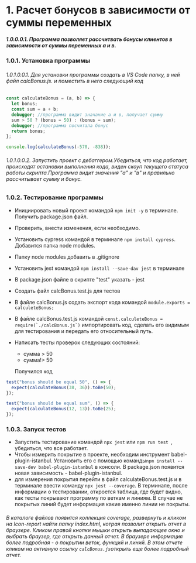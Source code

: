 # 1. Расчет бонусов в зависимости от суммы переменных
##### 1.0.0.0.1. Программа позволяет рассчитвать бонусы клиентов в зависимости от суммы переменных а и в.
### 1.0.1. Установка программы
###### 1.0.1.0.0.1. Для установки программы создать в VS Code папку, в ней  файл calcBonus.js. и поместить в него следующий код
```javascript
const calculateBonus = (a, b) => {
  let bonus;
  const sum = a + b;
  debugger; //программа видит значание а и в, получает сумму
  sum > 50 ? (bonus = 50) : (bonus = sum);
  debugger; //программа посчитала бонуc
  return bonus;
};

console.log(calculateBonus(-570, -838));
```
###### 1.0.1.0.0.2. Запустить проект с дебаггером.Убедиться, что код работает, происходят остановки выполнения кода, виден скоуп текущего статуса работы скрипта.Программа видит значения "а" и "в" и правильно рассчитывает сумму и бонус.
### 1.0.2. Тестирование программы
- Инициировать новый проект командой ```npm init -у``` в терминале. Получить package.json файл. 
- Проверить, внести изменения, если необходимо.
- Установить cypress командой в терминале ```npm install cypress```. Добавится папка node modules. 
- Папку node modules добавить в .gitignore
- Установить jest командой ```npm install --save-dav jest``` в терминале
- В package.json файле в скрипте "test" указать - jest
- Создать файл calcBonus.test.js для тестов
- В файле calcBonus.js содать экспорт кода командой ```module.exports = calculeteBonus;```
- В файле calcBonus.test.js командой ```const.calculeteBonus = require(`./calcBonus.js`)``` импортировать код, сделать его видимым для тестирования и передать его относительный путь.
- Написать тесты проверок следующих состояний:
    - сумма > 50
    - сумма!> 50
    
    Получился код

```javascript
test("bonus should be equal 50", () => {
  expect(calculateBonus(38, 36)).toBe(50);
});

test("bonus should be equal sum", () => {
  expect(calculateBonus(12, 13)).toBe(25);
});

``` 
### 1.0.3. Запуск тестов
- Запустить тестирование командой ```npx jest``` или ```npm run test ```, убедиться, что все работает.
- Чтобы измерить покрытие в проекте, необходим инструмент babel-plugin-istanbul. Установить его с помощью команды```npm install --save-dev babel-plugin-istanbul``` в консоли. В package.json появится новая зависимость - babel-plugin-istanbul.
- для измерения покрытия перейти в файл calculateBonus.test.js и в терминале ввести команду ```npx jest --coverage```. В терминале, после информации о тестировании, откроется таблица, где будет видно, как тесты покрывают программу по веткам и линиям. В случае не покрытых линий будет информация какие именно линии не покрыты.
###### В каталоге файлов появится коллекция coverage, развернуть и кликом на Icon-report найти папку index.html, котрая позволит открыть отчет в браузере. Кликом правой кнопки мышки открыть выпадающее окно и выбрать браузер, где открыть данный отчет. В браузере информация более подробная - о покрытии веток, функций и линий. В этом отчете кликом на активную ссылку ```calcBonus.js```открыть еще более подробный отчет.